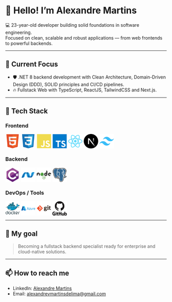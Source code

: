 # 👋 Hello! I’m Alexandre Martins

💻 23-year-old developer building solid foundations in software engineering.  
Focused on clean, scalable and robust applications — from web frontends to powerful backends.

---

## 🚀 Current Focus

- 🛡 .NET 8 backend development with Clean Architecture, Domain-Driven Design (DDD), SOLID principles and CI/CD pipelines.
- 🔥 Fullstack Web with TypeScript, ReactJS, TailwindCSS and Next.js.

---

## 🧰 Tech Stack

### Frontend
<div style="display: inline-block">  
  <img align="center" alt="HTML5" height="45" width="45" src="https://raw.githubusercontent.com/devicons/devicon/master/icons/html5/html5-original.svg">  
  <img align="center" alt="CSS3" height="45" width="45" src="https://raw.githubusercontent.com/devicons/devicon/master/icons/css3/css3-original.svg">  
  <img align="center" alt="JavaScript" height="45" width="45" src="https://raw.githubusercontent.com/devicons/devicon/master/icons/javascript/javascript-plain.svg">  
  <img align="center" alt="TypeScript" height="45" width="45" src="https://raw.githubusercontent.com/devicons/devicon/master/icons/typescript/typescript-plain.svg">  
  <img align="center" alt="ReactJS" height="45" width="45" src="https://raw.githubusercontent.com/devicons/devicon/master/icons/react/react-original.svg">  
  <img align="center" alt="Next.js" height="45" width="45" src="https://raw.githubusercontent.com/devicons/devicon/master/icons/nextjs/nextjs-original.svg">  
  <img align="center" alt="TailwindCSS" height="45" width="45" src="https://raw.githubusercontent.com/devicons/devicon/master/icons/tailwindcss/tailwindcss-original.svg">  
</div>  

### Backend
<div style="display: inline-block">  
  <img align="center" alt="C#" height="45" width="45" src="https://raw.githubusercontent.com/devicons/devicon/master/icons/csharp/csharp-original.svg">  
  <img align="center" alt=".NET" height="45" width="45" src="https://raw.githubusercontent.com/devicons/devicon/master/icons/dot-net/dot-net-original.svg">  
  <img align="center" alt="NodeJS" height="45" width="45" src="https://raw.githubusercontent.com/devicons/devicon/master/icons/nodejs/nodejs-original-wordmark.svg">  
  <!-- <img align="center" alt="GoLang" height="45" width="45" src="https://raw.githubusercontent.com/devicons/devicon/master/icons/go/go-original-wordmark.svg">   -->
  <img align="center" alt="PostgreSQL" height="45" width="45" src="https://raw.githubusercontent.com/devicons/devicon/master/icons/postgresql/postgresql-original.svg">  
</div>  

### DevOps / Tools
<div style="display: inline-block">  
  <img align="center" alt="Docker" height="45" width="45" src="https://raw.githubusercontent.com/devicons/devicon/master/icons/docker/docker-original-wordmark.svg">  
  <img align="center" alt="Azure" height="45" width="45" src="https://raw.githubusercontent.com/devicons/devicon/master/icons/azure/azure-original-wordmark.svg">  
  <img align="center" alt="Git" height="45" width="45" src="https://raw.githubusercontent.com/devicons/devicon/master/icons/git/git-original-wordmark.svg">  
  <img align="center" alt="GitHub Actions" height="45" width="45" src="https://raw.githubusercontent.com/devicons/devicon/master/icons/github/github-original-wordmark.svg">  
</div>  

---

## 🎯 My goal

> Becoming a fullstack backend specialist ready for enterprise and cloud-native solutions.

---

## 📫 How to reach me

- LinkedIn: [Alexandre Martins](https://www.linkedin.com/in/alemartins-lima/)
- Email: [alexandrevmartinsdelima@gmail.com](mailto:alexandrevmartinsdelima@gmail.com)

